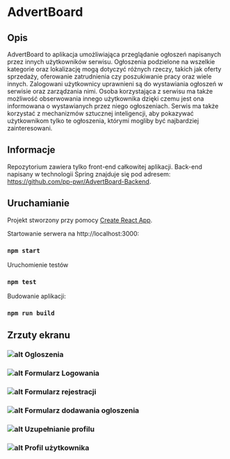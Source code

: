 # AdvertBoard
## Opis
AdvertBoard to aplikacja umożliwiająca przeglądanie ogłoszeń napisanych przez innych użytkowników serwisu. Ogłoszenia podzielone na wszelkie kategorie oraz lokalizację mogą dotyczyć różnych rzeczy, takich jak oferty sprzedaży, oferowanie zatrudnienia czy poszukiwanie pracy oraz wiele innych. Zalogowani użytkownicy uprawnieni są do wystawiania ogłoszeń w serwisie oraz zarządzania nimi. Osoba korzystająca z serwisu ma także możliwość obserwowania innego użytkownika dzięki czemu jest ona informowana o wystawianych przez niego ogłoszeniach. Serwis ma także korzystać z mechanizmów sztucznej inteligencji, aby pokazywać użytkownikom tylko te ogłoszenia, którymi mogliby być najbardziej zainteresowani.

## Informacje
Repozytorium zawiera tylko front-end całkowitej aplikacji. Back-end napisany w technologii Spring znajduje się pod adresem: https://github.com/pp-pwr/AdvertBoard-Backend.


## Uruchamianie
Projekt stworzony przy pomocy [Create React App](https://github.com/facebook/create-react-app).

Startowanie serwera na http://localhost:3000:
### `npm start`

Uruchomienie testów
### `npm test`

Budowanie aplikacji:
### `npm run build`

## Zrzuty ekranu

### ![alt Ogloszenia](https://imgur.com/qdam2dw.png)
### ![alt Formularz Logowania](https://imgur.com/bZvtGf6.png)
### ![alt Formularz rejestracji](https://imgur.com/QxRsPu8.png)
### ![alt Formularz dodawania ogloszenia](https://imgur.com/xP2x12j.png)
### ![alt Uzupełnianie profilu](https://imgur.com/92XcXRE.png)
### ![alt Profil użytkownika](https://imgur.com/QN0WdSv.png)
